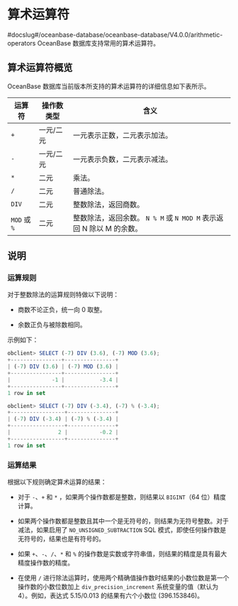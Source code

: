 算术运算符 
==========================
#docslug#/oceanbase-database/oceanbase-database/V4.0.0/arithmetic-operators
OceanBase 数据库支持常用的算术运算符。

算术运算符概览 
----------------------------

OceanBase 数据库当前版本所支持的算术运算符的详细信息如下表所示。


|     运算符     | 操作数类型 |                               含义                                |
|-------------|-------|-----------------------------------------------------------------|
| `+`         | 一元/二元 | 一元表示正数，二元表示加法。                                                  |
| `-`         | 一元/二元 | 一元表示负数，二元表示减法。                                                  |
| `*`         | 二元    | 乘法。                                                             |
| `/`         | 二元    | 普通除法。                                                           |
| `DIV`       | 二元    | 整数除法，返回商数。                                                      |
| `MOD` 或 `%` | 二元    | 整数除法，返回余数。 `N % M` 或 `N MOD M` 表示返回 N 除以 M 的余数。 |



说明 
-----------------------

### 运算规则 

对于整数除法的运算规则特做以下说明：

* 商数不论正负，统一向 0 取整。

  

* 余数正负与被除数相同。

  




示例如下：

```javascript
obclient> SELECT (-7) DIV (3.6), (-7) MOD (3.6);
+----------------+----------------+
| (-7) DIV (3.6) | (-7) MOD (3.6) |
+----------------+----------------+
|             -1 |           -3.4 |
+----------------+----------------+
1 row in set 

obclient> SELECT (-7) DIV (-3.4), (-7) % (-3.4);
+-----------------+---------------+
| (-7) DIV (-3.4) | (-7) % (-3.4) |
+-----------------+---------------+
|               2 |          -0.2 |
+-----------------+---------------+
1 row in set 
```



### 运算结果 

根据以下规则确定算术运算的结果：

* 对于 `-`、`+` 和 `*` ，如果两个操作数都是整数，则结果以 `BIGINT`（64 位）精度计算。

  

* 如果两个操作数都是整数且其中一个是无符号的，则结果为无符号整数。对于减法，如果启用了 `NO_UNSIGNED_SUBTRACTION` SQL 模式，即使任何操作数是无符号的，结果也是有符号的。

  

* 如果 `+`、`-`、`/`、`*` 和 `%` 的操作数是实数或字符串值，则结果的精度是具有最大精度操作数的精度。

  

* 在使用 `/` 进行除法运算时，使用两个精确值操作数时结果的小数位数是第一个操作数的小数位数加上 `div_precision_increment` 系统变量的值（默认为 4）。例如，表达式 5.15/0.013 的结果有六个小数位 (396.153846)。

  



